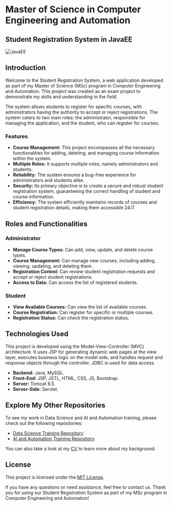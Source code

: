 # Master of Science in Computer Engineering and Automation

## Student Registration System in JavaEE

![JavaEE](https://img.shields.io/badge/JavaEE-Enterprise%20Application-brightgreen)

## Introduction

Welcome to the Student Registration System, a web application developed as part of my Master of Science (MSc) program in Computer Engineering and Automation. This project was created as an exam project to demonstrate my skills and understanding in the field.

The system allows students to register for specific courses, with administrators having the authority to accept or reject registrations. The system caters to two main roles: the administrator, responsible for managing the application, and the student, who can register for courses.

### Features

- **Course Management:** This project encompasses all the necessary functionalities for adding, deleting, and managing course information within the system.
- **Multiple Roles:** It supports multiple roles, namely administrators and students.
- **Reliability:** The system ensures a bug-free experience for administrators and students alike.
- **Security:** Its primary objective is to create a secure and robust student registration system, guaranteeing the correct handling of student and course information.
- **Efficiency:** The system efficiently maintains records of courses and student registration details, making them accessible 24/7.

## Roles and Functionalities

### Administrator

- **Manage Course Types:** Can add, view, update, and delete course types.
- **Course Management:** Can manage new courses, including adding, viewing, updating, and deleting them.
- **Registration Control:** Can review student registration requests and accept or reject student registrations.
- **Access to Data:** Can access the list of registered students.

### Student

- **View Available Courses:** Can view the list of available courses.
- **Course Registration:** Can register for specific or multiple courses.
- **Registration Status:** Can check the registration status.

## Technologies Used

This project is developed using the Model-View-Controller (MVC) architecture. It uses JSP for generating dynamic web pages at the view layer, executes business logic on the model side, and handles request and response objects through the controller. JDBC is used for data access.

- **Backend:** Java, MySQL.
- **Front-End:** JSP, JSTL, HTML, CSS, JS, Bootstrap.
- **Server:** Tomcat 8.5.
- **Server-Side:** Servlet.

## Explore My Other Repositories

To see my work in Data Science and AI and Automation training, please check out the following repositories:

- [Data Science Training Repository](https://github.com/LeonDoungala22/Data-Science-training)
- [AI and Automation Training Repository](https://github.com/LeonDoungala22/AI-and-Automation-Training)

You can also take a look at my [CV](https://github.com/LeonDoungala22/my-cv-and-cover-letter) to learn more about my background.

## License

This project is licensed under the [MIT License](LICENSE).

If you have any questions or need assistance, feel free to contact us. Thank you for using our Student Registration System as part of my MSc program in Computer Engineering and Automation!
